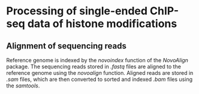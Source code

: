 # Processing of single-ended ChIP-seq data of histone modifications

## Alignment of sequencing reads

Reference genome is indexed by the _novoindex_ function of the _NovoAlign_ package. The sequencing reads stored in _.fastq_ files are aligned to the reference genome using the _novoalign_ function. Aligned reads are stored in _.sam_ files, which are then converted to sorted and indexed _.bam_ files using the _samtools_. 

## 
